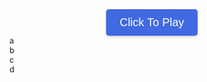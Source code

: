 <head>
    <link rel="stylesheet" href="./geo/style.css" />
  <title>GeoGuesser</title>
  <style>
    .button {
      justify-content: center;
      align-items: center;
      background-color: #4169E1;
      color: white;
      padding: 12px 24px;
      font-size: 20px;
      border: none;
      border-radius: 5px;
      cursor: pointer;
      box-shadow: 0 2px 4px rgba(0, 0, 0, 0.2);
      display: block; 
      margin: 0 auto; 
      transition: background-color 0.3s ease; 
    }
    .button:hover {
      background-color: #6495ED; 
    }
  </style>
</head>
<body>
  <button class="button" id="button" onclick="initialize()">Click To Play</button>
  <div class="container">
    <div class="board" id="board">
      <div class="cell3" id="a" onclick="button('a')">a</div>
      <div class="cell3" id="b" onclick="button('b')">b</div>
      <div class="cell3" id="c" onclick="button('c')">c</div>
      <div class="cell3" id="d" onclick="button('d')">d</div>
      <div class="cell3" id="e" onclick="pin()"></div> <!--smallest division-->
      <canvas class="cell3" id="bigmap"></canvas>
    </div>
    <div class="cell3" id="picture"></div>
    <div id="text"></div>
  </div>
</body>
<script>
  avals = {
    "aa": [0,0],
    "ab": [702,0],
    "ac": [0,702],
    "ad": [702,702],
    "ba": [1404,0],
    "bb": [2106,0],
    "bc": [1404,702],
    "bd": [2106,702],
    "ca": [0,1404],
    "cb": [702,1404],
    "cc": [0,2106],
    "cd": [702,2106],
    "da": [1404,1404],
    "db": [2106,1404],
    "dc": [1404,2106],
    "dd": [2106,2106]
  }
  places = [
    ["stoneranch", "dc", 502, 344],
    ["watertower", "ba", 456, 501],
    ["koala", "dd", 22, 456],
    ["dnhsparking", "da", 167, 293]
  ]  
  play = 0
  pid1 = "" //first square pin id to zoom out
  pid2 = "" // smallest square pin id
  locx = 0 // location x value
  locy = 0 //location y value
  locname = ""
    letters = ["a", "b", "c", "d"]
    function initialize() {
      play = 1
      i = 0
      while (i < 4) {
        val = "url('geo/" + letters[i] + ".png')"
        document.getElementById(letters[i]).className = "cell1"
        document.getElementById(letters[i]).style.backgroundImage = val
        i += 1
      }//pick random place
      j = Math.floor(Math.random() * (places.length))
      locname = places[j][0]
      lid = places[j][1]
      locx = places[j][2] + avals[lid][0]
      locy = places[j][3] + avals[lid][1]
      document.getElementById("picture").className = "cell4"
      document.getElementById("picture").style.backgroundImage = "url('geo/" + locname + ".png')"
      document.getElementById("start").innerHTML = ""
      document.getElementById("button").remove()
      console.log(document.getElementById("picture").style.backgroundImage)
      console.log(locname)
      console.log(lid)
      console.log(locx)
      console.log(locy)
    }
    function button(id) {
      if (play == 0 || play == 2) {
        return
      }
        i = 0
        j = 0
        if (document.getElementById("a").innerHTML.length == 1) {
          pid1 = document.getElementById(String(id)).innerHTML
          console.log(pid1)
            while (i < 4) {
                document.getElementById(letters[i]).innerHTML = String(id) + letters[i]
                i += 1
            }
            while (j < 4) {
              document.getElementById(letters[j]).style.backgroundImage = "url('geo/" + String(document.getElementById(letters[j]).innerHTML) + ".png')"
              console.log(document.getElementById(letters[j]).style.backgroundImage)
              j += 1
            }
        }
        else {
            x = document.getElementById(String(id)).innerHTML
            pid2 = x //pin id is set to smallest square division
            while (i < 4) {    
                document.getElementById(letters[i]).className = "cell3"
                i += 1
            }
            document.getElementById("e").className = "cell2"
            document.getElementById("e").style.backgroundImage = "url('geo/r" + x + ".png')"
        }
    }
    function pin() {
        var eCell = document.getElementById("e");
        eCell.addEventListener("click", end);
    }
    pin()
    function end(event) {
      if (play == 0 || play == 2) {
        return
      }
      play = 2
      var eCell = document.getElementById("e");
      var eRect = eCell.getBoundingClientRect();      
      var x = event.clientX - eRect.left;
      var y = event.clientY - eRect.top;
      diffx = Math.abs(locx - (x + avals[pid2][0]))
      diffy = Math.abs(locy - (y + avals[pid2][1]))
      dist = Math.floor(Math.sqrt((diffx ** 2) + (diffy ** 2)) * 1.589)      
      console.log("distance: " + String(dist) + " meters")
      document.getElementById("text").innerHTML = "you were " + String(dist) + " meters from the location"
      document.getElementById("e").className = "cell3"
      document.getElementById("bigmap").className = "cell2"
      document.getElementById("bigmap").style.backgroundImage = "url('geo/bigmap.png')"
      let c = document.getElementById("bigmap");
      let ctx = c.getContext("2d");
      ctx.beginPath();
      ctx.moveTo(((x + avals[pid2][0]) / 9.36), ((y + avals[pid2][1])) / 18.72); //pin
      ctx.lineTo((locx / 9.36), (locy / 18.72)); //location
      ctx.strokeStyle = "#0000FF"
      ctx.stroke();
    }
    function unzoom() {
      if (play == 0 || play == 2) {
        return
      }
      else if (document.getElementById("a").innerHTML.length == 1) { //if already zoomed out
        return
      }
      else if (document.getElementById("a").className == "cell3") { //if enlarged fully
        document.getElementById("e").className = "cell3"
        i = 0
        while (i < 4) {
          document.getElementById(letters[i]).className = "cell1"
          document.getElementById(letters[i]).style.backgroundImage = "url('geo/" + String(document.getElementById(letters[i]).innerHTML) + ".png')"
          i += 1
        }
      }
      else { //if enlarged once
        i = 0
        while (i < 4) {
          document.getElementById(letters[i]).innerHTML = String(letters[i])
          document.getElementById(letters[i]).style.backgroundImage = "url('geo/" + String(letters[i]) + ".png')"
          i += 1
        }
      }
    }
    document.onkeydown = function(evt) { //escape function
      evt = evt || window.event;
      if (evt.keyCode == 27) {
          unzoom();
      } 
    };
</script>
